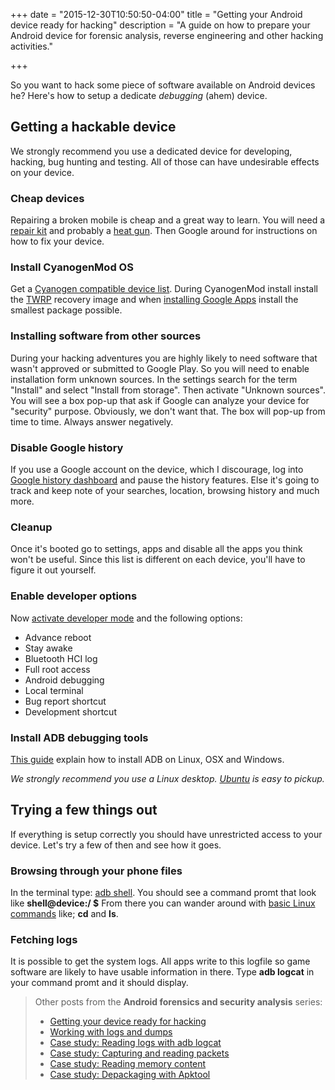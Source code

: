 +++
date = "2015-12-30T10:50:50-04:00"
title = "Getting your Android device ready for hacking"
description = "A guide on how to prepare your Android device for forensic analysis, reverse engineering and other hacking activities."

+++

So you want to hack some piece of software available on Android devices he? Here's how to setup a dedicate *debugging* (ahem) device.

## Getting a hackable device

We strongly recommend you use a dedicated device for developing, hacking, bug hunting and testing. All of those can have undesirable effects on your device.

### Cheap devices

Repairing a broken mobile is cheap and a great way to learn. You will need a [repair kit](http://www.ebay.com/itm/New-45-In-1-Screwdriver-Repair-Opening-Tools-Set-Kit-Pry-for-Pad-Mobile-Phone-/252004540677?hash=item3aaca42105:g:RM0AAOSwPcVViS3j) and probably a [heat gun](http://www.ebay.com/itm/New-Heat-Gun-Hot-Air-Dual-Temperature-4-Nozzles-Power-Tool-1500-Watt-W-Heatgun-/181785532009?hash=item2a53431669:g:YVkAAOSwl9BWLsG7). Then Google around for instructions on how to fix your device.


### Install CyanogenMod OS
Get a [Cyanogen compatible device list](http://wiki.cyanogenmod.org/w/Devices#type=%22phone%22,%22phablet%22,%22tablet%22;). During CyanogenMod install install the [TWRP](https://twrp.me/) recovery image and when [installing Google Apps](http://wiki.cyanogenmod.org/w/Google_Apps) install the smallest package possible.

### Installing software from other sources

During your hacking adventures you are highly likely to need software that wasn't approved or submitted to Google Play. So you will need to enable installation form unknown sources. In the settings search for the term "Install" and select "Install from storage". Then activate "Unknown sources". You will see a box pop-up that ask if Google can analyze your device for "security" purpose. Obviously, we don't want that. The box will pop-up from time to time. Always answer negatively.

### Disable Google history

If you use a Google account on the device, which I discourage, log into [Google history dashboard](https://history.google.com/history/) and pause the history features. Else it's going to track and keep note of your searches, location, browsing history and much more.

### Cleanup

Once it's booted go to settings, apps and disable all the apps you think won't be useful. Since this list is different on each device, you'll have to figure it out yourself.

### Enable developer options

Now [activate developer mode](http://wccftech.com/enable-developer-options-in-android-6-marshmallow/) and the following options:

* Advance reboot
* Stay awake
* Bluetooth HCI log
* Full root access
* Android debugging
* Local terminal
* Bug report shortcut
* Development shortcut

### Install ADB debugging tools

[This guide](http://lifehacker.com/the-easiest-way-to-install-androids-adb-and-fastboot-to-1586992378) explain how to install ADB on Linux, OSX and Windows.

*We strongly recommend you use a Linux desktop. [Ubuntu](http://www.ubuntu.com/desktop) is easy to pickup.*

## Trying a few things out

If everything is setup correctly you should have unrestricted access to your device. Let's try a few of then and see how it goes.

### Browsing through your phone files

In the terminal type: [adb shell](http://developer.android.com/tools/help/shell.html#shellcommands). You should see a command promt that look like **shell@device:/ $** From there you can wander around with [basic Linux commands](http://www.comptechdoc.org/os/linux/usersguide/linux_ugbasics.html) like; **cd** and **ls**.
 
### Fetching logs

It is possible to get the system logs. All apps write to this logfile so game software are likely to have usable information in there. Type **adb logcat** in your command promt and it should display.

> Other posts from the **Android forensics and security analysis** series:
>
> * [Getting your device ready for hacking][android-hacking]
> * [Working with logs and dumps][basic-tools]
> * [Case study: Reading logs with adb logcat][cs-logcat]
> * [Case study: Capturing and reading packets][cs-packets]
> * [Case study: Reading memory content][cs-monitoring]
> * [Case study: Depackaging with Apktool][cs-apktool]

[android-hacking]:/getting-your-android-device-ready-for-hacking/
[basic-tools]:/working-with-android-logs-and-dumps/
[cs-logcat]:/analysing-android-app-aptoide-part-1-logcat/
[cs-packets]:/analysing-android-app-aptoide-part-2-wireshark/
[cs-monitoring]:/analysing-android-app-aptoide-part-3-systrace/
[cs-apktool]:/analysing-android-app-aptoide-part-4-apktool/

